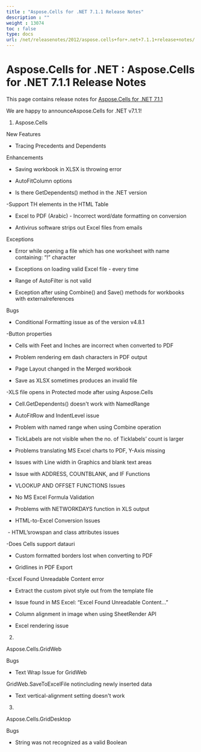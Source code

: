 ```yaml
---
title : "Aspose.Cells for .NET 7.1.1 Release Notes" 
description : "" 
weight : 13074 
toc : false
type: docs
url: /net/releasenotes/2012/aspose.cells+for+.net+7.1.1+release+notes/
---
```


# Aspose.Cells for .NET : Aspose.Cells for .NET 7.1.1 Release Notes


This page contains release notes for [Aspose.Cells for .NET 7.1.1](http://www.aspose.com/downloads/cells/net/new-releases/aspose.cells-for-.net-7.1.1/)

We are happy to announceAspose.Cells for .NET v7.1.1!

1) Aspose.Cells

New Features

*   Tracing Precedents and Dependents

Enhancements

*   Saving workbook in XLSX is throwing error

*   AutoFitColumn options

*   Is there GetDependents() method in the .NET version

\-Support TH elements in the HTML Table

*   Excel to PDF (Arabic) - Incorrect word/date formatting on conversion

*   Antivirus software strips out Excel files from emails

Exceptions

*   Error while opening a file which has one worksheet with name containing: “!” character

*   Exceptions on loading valid Excel file - every time

*   Range of AutoFilter is not valid

*   Exception after using Combine() and Save() methods for workbooks with externalreferences

Bugs

*   Conditional Formatting issue as of the version v4.8.1

\-Button properties

*   Cells with Feet and Inches are incorrect when converted to PDF

*   Problem rendering em dash characters in PDF output 

*   Page Layout changed in the Merged workbook

*   Save as XLSX sometimes produces an invalid file 

\-XLS file opens in Protected mode after using Aspose.Cells

*   Cell.GetDependents() doesn't work with NamedRange

*   AutoFitRow and IndentLevel issue

*   Problem with named range when using Combine operation

*   TickLabels are not visible when the no. of Ticklabels’ count is larger

*   Problems translating MS Excel charts to PDF, Y-Axis missing

*   Issues with Line width in Graphics and blank text areas

*   Issue with ADDRESS, COUNTBLANK, and IF Functions

*   VLOOKUP AND OFFSET FUNCTIONS Issues

*   No MS Excel Formula Validation

*   Problems with NETWORKDAYS function in XLS output

*   HTML-to-Excel Conversion Issues

 - HTML’srowspan and class attributes issues

\-Does Cells support datauri

*   Custom formatted borders lost when converting to PDF

*   Gridlines in PDF Export

\-Excel Found Unreadable Content error

*   Extract the custom pivot style out from the template file

*   Issue found in MS Excel: “Excel Found Unreadable Content…”

*   Column alignment in image when using SheetRender API

*   Excel rendering issue

2)  
Aspose.Cells.GridWeb

Bugs

*   Text Wrap Issue for GridWeb

GridWeb.SaveToExcelFile notincluding newly inserted data

*   Text vertical-alignment setting doesn't work

3)  
Aspose.Cells.GridDesktop

Bugs

*   String was not recognized as a valid Boolean

